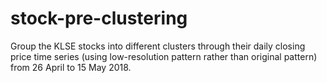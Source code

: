 # stock-pre-clustering
Group the KLSE stocks into different clusters through their daily closing price time series (using low-resolution pattern rather than original pattern) from 26 April to 15 May 2018.
